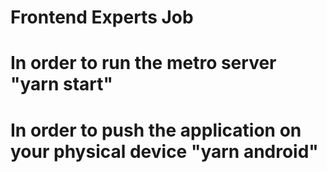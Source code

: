 # Frontend Experts Job

# In order to run the metro server "yarn start"
# In order to push the application on your physical device "yarn android"